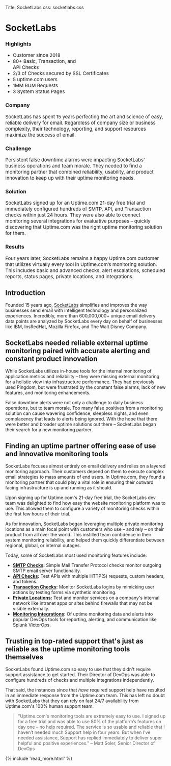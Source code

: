 Title: SocketLabs
css: socketlabs.css

<div class="container-fluid body-container body-container__homepage">
  <div class="row-fluid-wrapper">
    <div class="row-fluid">
      <div class="span12 widget-span widget-type-cell " style="" data-widget-type="cell" data-x="0" data-w="12">
        <div class="row-fluid-wrapper row-depth-1 row-number-1 dnd-section dnd_area-row-0-padding">
          <div class="row-fluid ">
            <div class="span3 widget-span widget-type-cell dnd-column" style="" data-widget-type="cell" data-x="0" data-w="3">
              <div class="row-fluid-wrapper row-depth-1 row-number-2 dnd-row">
                <div class="row-fluid ">
                  <div class="span12 widget-span widget-type-custom_widget dnd-module" style="" data-widget-type="custom_widget" data-x="0" data-w="12">
                    <div id="hs_cos_wrapper_dnd_area-module-2" class="hs_cos_wrapper hs_cos_wrapper_widget hs_cos_wrapper_type_module widget-type-space" style="" data-hs-cos-general-type="widget" data-hs-cos-type="module"><span class="hs-horizontal-spacer"></span></div>
                  </div>
                  <!--end widget-span -->
                </div>
                <!--end row-->
              </div>
              <!--end row-wrapper -->
            </div>
            <!--end widget-span -->
            <div class="span6 widget-span widget-type-custom_widget dnd-module" style="" data-widget-type="custom_widget" data-x="3" data-w="6">
              <div id="hs_cos_wrapper_dnd_area-module-3" class="hs_cos_wrapper hs_cos_wrapper_widget hs_cos_wrapper_type_module" style="" data-hs-cos-general-type="widget" data-hs-cos-type="module">
                <h1 id="" class="atmc-headline-01 atmc-headline-01-primary text-left  sr-invisible fadeInBottom " data-sr-id="4" style="visibility: visible; opacity: 1; transform: matrix3d(1, 0, 0, 0, 0, 1, 0, 0, 0, 0, 1, 0, 0, 0, 0, 1); transition: opacity 0.5s cubic-bezier(0.5, 0, 0, 1) 0s, transform 0.5s cubic-bezier(0.5, 0, 0, 1) 0s;"><strong>SocketLabs</strong></h1>
              </div>
            </div>
            <!--end widget-span -->
          </div>
          <!--end row-->
        </div>
        <!--end row-wrapper -->
        <div class="row-fluid-wrapper row-depth-1 row-number-3 dnd_area-row-1-padding dnd_area-row-1-vertical-alignment dnd-section">
          <div class="row-fluid ">
            <div class="span3 widget-span widget-type-cell dnd_area-column-4-vertical-alignment dnd-column" style="" data-widget-type="cell" data-x="0" data-w="3">
              <div class="row-fluid-wrapper row-depth-1 row-number-4 dnd-row">
                <div class="row-fluid ">
                  <div class="span12 widget-span widget-type-custom_widget dnd-module" style="" data-widget-type="custom_widget" data-x="0" data-w="12">
                    <div id="hs_cos_wrapper_widget_1634265070405" class="hs_cos_wrapper hs_cos_wrapper_widget hs_cos_wrapper_type_module widget-type-rich_text" style="" data-hs-cos-general-type="widget" data-hs-cos-type="module">
                      <span id="hs_cos_wrapper_widget_1634265070405_" class="hs_cos_wrapper hs_cos_wrapper_widget hs_cos_wrapper_type_rich_text" style="" data-hs-cos-general-type="widget" data-hs-cos-type="rich_text">
                        <div class="case-study-container mb-8">
                          <h3>Highlights</h3>
                          <ul>
                            <li><span style="font-size: 15px;">Customer since 2018</span></li>
                            <li><span style="font-size: 15px;">80+ Basic, Transaction, and </span><br><span style="font-size: 15px;">API Checks</span></li>
                            <li><span style="font-size: 15px;">2/3 of Checks secured by SSL Certificates</span></li>
                            <li><span style="font-size: 15px;">5 uptime.com users</span></li>
                            <li><span style="font-size: 15px;">1MM RUM Requests</span></li>
                            <li><span style="font-size: 15px;">3 System Status Pages</span></li>
                          </ul>
                          <h3>Company</h3>
                          <p style="font-size: 15px;">SocketLabs has spent 15 years perfecting the art and science of easy, reliable delivery for email. Regardless of company size or business complexity, their technology, reporting, and support resources maximize the success of email.</p>
                          <h3>Challenge</h3>
                          <p style="font-size: 15px;">Persistent false downtime alarms were impacting SocketLabs’ business operations and team morale. They needed to find a monitoring partner that combined reliability, usability, and product innovation to keep up with their uptime monitoring needs.</p>
                          <h3>Solution</h3>
                          <p style="font-size: 15px;">SocketLabs signed up for an Uptime.com 21-day free trial and immediately configured hundreds of SMTP, API, and Transaction checks within just 24 hours. They were also able to connect monitoring several integrations for evaluative purposes – quickly discovering that Uptime.com was the right uptime monitoring solution for them.</p>
                          <h3>Results</h3>
                          <p style="font-size: 15px;">Four years later, SocketLabs remains a happy Uptime.com customer that utilizes virtually every tool in Uptime.com’s monitoring solution. This includes basic and advanced checks, alert escalations, scheduled reports, status pages, private locations, and integrations.</p>
                        </div>
                      </span>
                    </div>
                  </div>
                  <!--end widget-span -->
                </div>
                <!--end row-->
              </div>
              <!--end row-wrapper -->
              <div class="row-fluid-wrapper row-depth-1 row-number-5 dnd-row">
                <div class="row-fluid ">
                  <div class="span12 widget-span widget-type-custom_widget dnd-module" style="" data-widget-type="custom_widget" data-x="0" data-w="12">
                    <div id="hs_cos_wrapper_dnd_area-module-5" class="hs_cos_wrapper hs_cos_wrapper_widget hs_cos_wrapper_type_module widget-type-space" style="" data-hs-cos-general-type="widget" data-hs-cos-type="module"><span class="hs-horizontal-spacer"></span></div>
                  </div>
                  <!--end widget-span -->
                </div>
                <!--end row-->
              </div>
              <!--end row-wrapper -->
            </div>
            <!--end widget-span -->
            <div class="span6 widget-span widget-type-cell dnd_area-column-6-vertical-alignment dnd-column" style="" data-widget-type="cell" data-x="3" data-w="6">
              <div class="row-fluid-wrapper row-depth-1 row-number-6 dnd-row">
                <div class="row-fluid ">
                  <div class="span12 widget-span widget-type-custom_widget dnd-module" style="" data-widget-type="custom_widget" data-x="0" data-w="12">
                    <div id="hs_cos_wrapper_dnd_area-module-8" class="hs_cos_wrapper hs_cos_wrapper_widget hs_cos_wrapper_type_module widget-type-rich_text" style="" data-hs-cos-general-type="widget" data-hs-cos-type="module">
                      <span id="hs_cos_wrapper_dnd_area-module-8_" class="hs_cos_wrapper hs_cos_wrapper_widget hs_cos_wrapper_type_rich_text" style="" data-hs-cos-general-type="widget" data-hs-cos-type="rich_text">
                        <div class="mb-8">
                          <h2>Introduction</h2>
                          <p><span>Founded 15 years ago, <a href="https://www.socketlabs.com/">SocketLabs</a> simplifies and improves the way businesses send email with intelligent technology and personalized experiences. Incredibly, more than 600,000,000+ unique email delivery data points are analyzed by SocketLabs every day on behalf of businesses like IBM, InsRedHat, Mozilla Firefox, and The Walt Disney Company.</span></p>
                          <h2>SocketLabs needed reliable external uptime monitoring paired with accurate alerting and constant product innovation</h2>
                          <p>While SocketLabs utilizes in-house tools for the internal monitoring of application metrics and reliability – they were missing external monitoring for a holistic view into infrastructure performance. They had previously used Pingdom, but were frustrated by the constant false alarms, lack of new features, and monitoring enhancements.&nbsp;</p>
                          <p>False downtime alerts were not only a challenge to daily business operations, but to team morale. Too many false positives from a monitoring solution can cause wavering confidence, sleepless nights, and even complacency that leads to alerts being ignored. With the hope that there were better and broader uptime solutions out there – SocketLabs began their search for a new monitoring partner.</p>
                          <h2>Finding an uptime partner offering ease of use and innovative monitoring tools</h2>
                          <p>SocketLabs focuses almost entirely on email delivery and relies on a layered monitoring approach. Their customers depend on them to execute complex email strategies to mass amounts of end users. In Uptime.com, they found a monitoring partner that could play a vital role in ensuring their outward facing infrastructure is up and running as it should.&nbsp;</p>
                          <p>Upon signing up for Uptime.com's 21-day free trial, the SocketLabs dev team was delighted to find how easy the website monitoring platform was to use. This allowed them to configure a variety of monitoring checks within the first few hours of their trial.&nbsp;</p>
                          <p>As for innovation, SocketLabs began leveraging multiple private monitoring locations as a main focal point with customers who use – and rely – on their product from all over the world. This instilled team confidence in their system monitoring reliability, and helped them quickly differentiate between regional, global, or internal outages.</p>
                          <p>Today, some of SocketLabs most used monitoring features include:</p>
                          <ul>
                            <li aria-level="1"><a href="https://support.uptime.com/hc/en-us/articles/360001242825-Email-Server-Check-Basics"><strong><span>SMTP Checks</span></strong></a><strong>:</strong> Simple Mail Transfer Protocol checks monitor outgoing SMTP email server functionality.&nbsp;</li>
                            <li aria-level="1"><a href="https://support.uptime.com/hc/en-us/articles/360001311589-API-Check-Basics#:~:text=Uptime.com%20API%20checks%20can,can%20present%20a%20security%20risk."><strong><span>API Checks</span></strong></a><strong>:</strong> Test APIs with multiple HTTP(S) requests, custom headers, and tokens.</li>
                            <li aria-level="1"><a href="https://support.uptime.com/hc/en-us/articles/360000984785-Synthetic-Monitoring-With-the-Uptime-com-Transaction-Check"><strong><span>Transaction Checks</span></strong></a><strong>:</strong> Monitor SocketLabs logins by mimicking user actions by testing forms via synthetic monitoring.</li>
                            <li aria-level="1"><a href="https://support.uptime.com/hc/en-us/articles/360012622239-Private-Location-Monitoring-Setup-and-Troubleshooting#:~:text=Uptime.com%20private%20location%20probe,visible%20to%20the%20outside%20world."><strong><span>Private Locations</span></strong></a><strong>:</strong> Test and monitor services on a company's internal network like intranet apps or sites behind firewalls that may not be visible externally.</li>
                            <li aria-level="1"><a href="https://uptime.com/go/integrations?hsLang=en"><strong><span>Monitoring Integrations</span></strong></a><strong>:</strong> Of uptime monitoring data and alerts into popular DevOps tools for reporting, alerting, and communication like Splunk VictorOps.</li>
                          </ul>
                          <h2>Trusting in top-rated support that's just as reliable as the uptime monitoring tools themselves</h2>
                          <div id="customers-success-page">
                            <p>SocketLabs found Uptime.com so easy to use that they didn't require support assistance to get started. Their Director of DevOps was able to configure hundreds of checks and multiple integrations independently.&nbsp;</p>
                            <p>That said, the instances since that <em>have</em> required support help have resulted in an immediate response from the Uptime.com team. This has left no doubt with SocketLabs that they can rely on fast 24/7 availability from Uptime.com's 100% human support team.</p>
                          </div>
                          <blockquote><span>"Uptime.com's monitoring tools are extremely easy to use. I signed up for a free trial and was able to use 80% of the platform’s features on day one – no help required. The service is so usable and reliable that I haven’t needed much Support help in four years. But when I've needed assistance, Support has replied immediately to deliver super helpful and positive experiences." – Matt Soler, Senior Director of DevOps</span></blockquote>
                        </div>
                      </span>
                    </div>
                  </div>
                  <!--end widget-span -->
                </div>
                <!--end row-->
              </div>
              <!--end row-wrapper -->
            </div>
            <!--end widget-span -->
            {% include 'read_more.html' %}
            <!--end widget-span -->
          </div>
          <!--end row-->
        </div>
        <!--end row-wrapper -->
      </div>
      <!--end widget-span -->
    </div>
  </div>
</div>